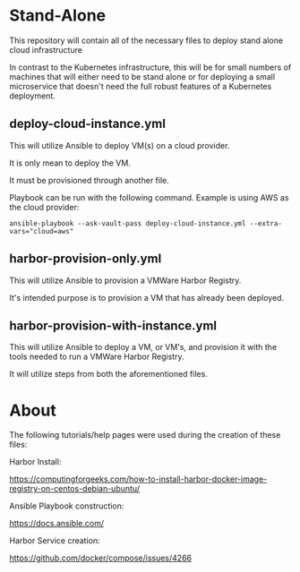 # Stand-Alone

This repository will contain all of the necessary files to deploy stand alone cloud infrastructure

In contrast to the Kubernetes infrastructure, this will be for small numbers of machines that will either need to be stand alone or for deploying a small microservice that doesn't need the full robust features of a Kubernetes deployment.

## deploy-cloud-instance.yml

This will utilize Ansible to deploy VM(s) on a cloud provider.

It is only mean to deploy the VM.

It must be provisioned through another file.

Playbook can be run with the following command. Example is using AWS as the cloud provider:

`ansible-playbook --ask-vault-pass deploy-cloud-instance.yml --extra-vars="cloud=aws"`

## harbor-provision-only.yml

This will utilize Ansible to provision a VMWare Harbor Registry.

It's intended purpose is to provision a VM that has already been deployed.

## harbor-provision-with-instance.yml

This will utilize Ansible to deploy a VM, or VM's, and provision it with the tools needed to run a VMWare Harbor Registry.

It will utilize steps from both the aforementioned files.

# About

The following tutorials/help pages were used during the creation of these files:

Harbor Install: 

https://computingforgeeks.com/how-to-install-harbor-docker-image-registry-on-centos-debian-ubuntu/

Ansible Playbook construction:

https://docs.ansible.com/

Harbor Service creation:

https://github.com/docker/compose/issues/4266
